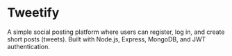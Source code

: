# Tweetify
A simple social posting platform where users can register, log in, and create short posts (tweets). Built with Node.js, Express, MongoDB, and JWT authentication.

